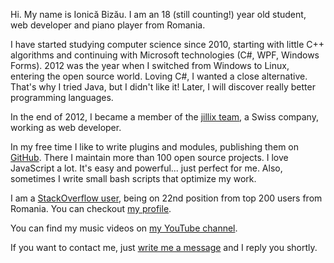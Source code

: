 Hi. My name is Ionică Bizău. I am an 18 (still counting!) year old student, web
developer and piano player from Romania.

I have started studying computer science since 2010, starting with little C++
algorithms and continuing with Microsoft technologies (C#, WPF, Windows Forms).
2012 was the year when I switched from Windows to Linux, entering the open
source world. Loving C#, I wanted a close alternative. That's why I tried Java,
but I didn't like it! Later, I will discover really better programming
languages.

In the end of 2012, I became a member of the [jillix team][1],
a Swiss company, working as web developer.

In my free time I like to write plugins and modules, publishing them on
[GitHub][2]. There I maintain more than 100 open source projects. I love
JavaScript a lot. It's easy and powerful... just perfect for me. Also, sometimes
I write small bash scripts that optimize my work.

I am a [StackOverflow user][3], being on 22nd position from top 200 users from
Romania. You can checkout [my profile][4].

You can find my music videos on [my YouTube channel][5].

If you want to contact me, just [write me a message](/contact) and I reply you
shortly.


  [1]: http://jillix.com/
  [2]: https://github.com/IonicaBizau
  [3]: http://en.wikipedia.org/wiki/Stack_Overflow
  [4]: http://stackoverflow.com/users/1420197/ionica-bizau
  [5]: https://www.youtube.com/user/IonicaBizau
